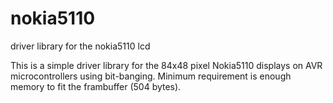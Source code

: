 # nokia5110
driver library for the nokia5110 lcd

This is a simple driver library for the 84x48 pixel Nokia5110 displays on AVR microcontrollers using bit-banging. Minimum requirement is enough memory to fit the frambuffer (504 bytes).
